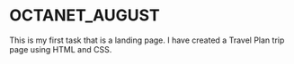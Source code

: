 # OCTANET_AUGUST
This is my first task that is a landing page.
I have created a Travel Plan trip page using HTML and CSS.
